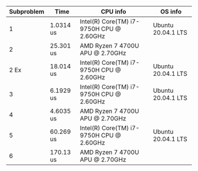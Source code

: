 | Subproblem | Time        | CPU info                               | OS info          |
| ---------- | ----------- | -------------------------------------- | ---------------- |
| 1          |   1.0314 us |Intel(R) Core(TM) i7-9750H CPU @ 2.60GHz|Ubuntu 20.04.1 LTS|
| 2          |   25.301 us |AMD Ryzen 7 4700U APU @ 2.70GHz         |                  |
| 2 Ex       |   18.014 us |Intel(R) Core(TM) i7-9750H CPU @ 2.60GHz|Ubuntu 20.04.1 LTS|
| 3          |   6.1929 us |Intel(R) Core(TM) i7-9750H CPU @ 2.60GHz|Ubuntu 20.04.1 LTS|
| 4          |   4.6035 us |AMD Ryzen 7 4700U APU @ 2.70GHz         |                  |
| 5          |   60.269 us |Intel(R) Core(TM) i7-9750H CPU @ 2.60GHz|Ubuntu 20.04.1 LTS|
| 6          |   170.13 us |AMD Ryzen 7 4700U APU @ 2.70GHz         |                  |
